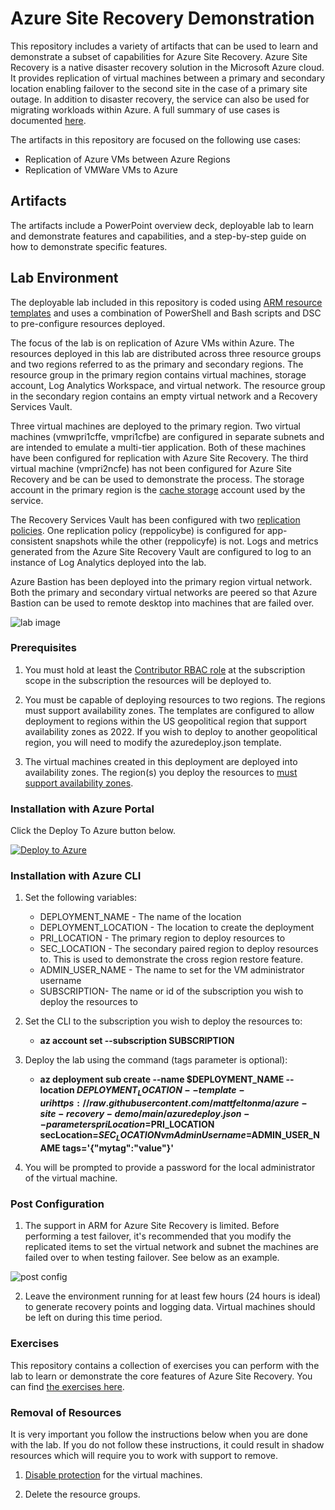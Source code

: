 # Azure Site Recovery Demonstration

This repository includes a variety of artifacts that can be used to learn and demonstrate a subset of capabilities for Azure Site Recovery. Azure Site Recovery is a native disaster recovery solution in the Microsoft Azure cloud. It provides replication of virtual machines between a primary and secondary location enabling failover to the second site in the case of a primary site outage. In addition to disaster recovery, the service can also be used for migrating workloads within Azure. A full summary of use cases is documented [here](https://docs.microsoft.com/en-us/azure/site-recovery/site-recovery-overview#what-does-site-recovery-provide). 

The artifacts in this repository are focused on the following use cases:

* Replication of Azure VMs between Azure Regions
* Replication of VMWare VMs to Azure

## Artifacts
The artifacts include a PowerPoint overview deck, deployable lab to learn and demonstrate features and capabilities, and a step-by-step guide on how to demonstrate specific features.

## Lab Environment
The deployable lab included in this repository is coded using [ARM resource templates](https://docs.microsoft.com/en-us/azure/azure-resource-manager/templates/syntax) and uses a combination of PowerShell and Bash scripts and DSC to pre-configure resources deployed.

The focus of the lab is on replication of Azure VMs within Azure. The resources deployed in this lab are distributed across three resource groups and two regions referred to as the primary and secondary regions. The resource group in the primary region contains virtual machines, storage account, Log Analytics Workspace, and virtual network. The resource group in the secondary region contains an empty virtual network and a Recovery Services Vault.

Three virtual machines are deployed to the primary region. Two virtual machines (vmwpri1cffe, vmpri1cfbe) are configured in separate subnets and are intended to emulate a multi-tier application. Both of these machines have been configured for replication with Azure Site Recovery. The third virtual machine (vmpri2ncfe) has not been configured for Azure Site Recovery and be can be used to demonstrate the process. The storage account in the primary region is the [cache storage](https://docs.microsoft.com/en-us/azure/site-recovery/azure-to-azure-architecture#architectural-components) account used by the service.

The Recovery Services Vault has been configured with two [replication policies](https://docs.microsoft.com/en-us/azure/site-recovery/azure-to-azure-architecture#replication-policy). One replication policy (reppolicybe) is configured for app-consistent snapshots while the other (reppolicyfe) is not. Logs and metrics generated from the Azure Site Recovery Vault are configured to log to an instance of Log Analytics deployed into the lab.

Azure Bastion has been deployed into the primary region virtual network. Both the primary and secondary virtual networks are peered so that Azure Bastion can be used to remote desktop into machines that are failed over.

![lab image](images/lab_image.svg)

### Prerequisites
1. You must hold at least the [Contributor RBAC role](https://docs.microsoft.com/en-us/azure/role-based-access-control/built-in-roles#contributor) at the subscription scope in the subscription the resources will be deployed to.

2. You must be capable of deploying resources to two regions. The regions must support availability zones. The templates are configured to allow deployment to regions within the US geopolitical region that support availability zones as 2022. If you wish to deploy to another geopolitical region, you will need to modify the azuredeploy.json template.

3. The virtual machines created in this deployment are deployed into availability zones. The region(s) you deploy the resources to [must support availability zones](https://docs.microsoft.com/en-us/azure/availability-zones/az-region).

### Installation with Azure Portal

Click the Deploy To Azure button below.

[![Deploy to Azure](https://aka.ms/deploytoazurebutton)](https://portal.azure.com/#create/Microsoft.Template/uri/https%3A%2F%2Fraw.githubusercontent.com%2Fvallentyne%2Fazure-site-recovery-demo%2Fmain%2Fazuredeploy.json)

### Installation with Azure CLI
1. Set the following variables:
   * DEPLOYMENT_NAME - The name of the location
   * DEPLOYMENT_LOCATION - The location to create the deployment
   * PRI_LOCATION - The primary region to deploy resources to
   * SEC_LOCATION - The secondary paired region to deploy resources to. This is used to demonstrate the cross region restore feature.
   * ADMIN_USER_NAME - The name to set for the VM administrator username
   * SUBSCRIPTION- The name or id of the subscription you wish to deploy the resources to

2. Set the CLI to the subscription you wish to deploy the resources to:

   * **az account set --subscription SUBSCRIPTION**

3. Deploy the lab using the command (tags parameter is optional): 

   * **az deployment sub create --name $DEPLOYMENT_NAME --location $DEPLOYMENT_LOCATION --template-uri https://raw.githubusercontent.com/mattfeltonma/azure-site-recovery-demo/main/azuredeploy.json --parameters priLocation=$PRI_LOCATION secLocation=$SEC_LOCATION vmAdminUsername=$ADMIN_USER_NAME tags='{"mytag":"value"}'**

4.  You will be prompted to provide a password for the local administrator of the virtual machine.

### Post Configuration
1. The support in ARM for Azure Site Recovery is limited. Before performing a test failover, it's recommended that you modify the replicated items to set the virtual network and subnet the machines are failed over to when testing failover. See below as an example.

![post config](images/post-config.png)

2. Leave the environment running for at least few hours (24 hours is ideal) to generate recovery points and logging data. Virtual machines should be left on during this time period.

### Exercises
This repository contains a collection of exercises you can perform with the lab to learn or demonstrate the core features of Azure Site Recovery. You can find [the exercises here](/exercises/README.md).

### Removal of Resources
It is very important you follow the instructions below when you are done with the lab. If you do not follow these instructions, it could result in shadow resources which will require you to work with support to remove.

1. [Disable protection](https://docs.microsoft.com/en-us/azure/site-recovery/site-recovery-manage-registration-and-protection#disable-protection-for-a-azure-vm-azure-to-azure) for the virtual machines.

2. Delete the resource groups.

